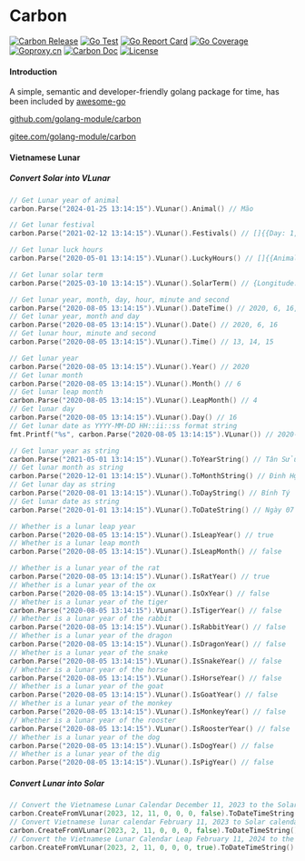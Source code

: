 # Carbon

[![Carbon Release](https://img.shields.io/github/release/golang-module/carbon.svg)](https://github.com/golang-module/carbon/releases)
[![Go Test](https://github.com/golang-module/carbon/actions/workflows/test.yml/badge.svg)](https://github.com/golang-module/carbon/actions)
[![Go Report Card](https://goreportcard.com/badge/github.com/golang-module/carbon/v2)](https://goreportcard.com/report/github.com/golang-module/carbon/v2)
[![Go Coverage](https://codecov.io/gh/golang-module/carbon/branch/master/graph/badge.svg)](https://codecov.io/gh/golang-module/carbon)
[![Goproxy.cn](https://goproxy.cn/stats/github.com/golang-module/carbon/badges/download-count.svg)](https://goproxy.cn)
[![Carbon Doc](https://img.shields.io/badge/go.dev-reference-brightgreen?logo=go&logoColor=white&style=flat)](https://pkg.go.dev/github.com/golang-module/carbon/v2)
[![License](https://img.shields.io/github/license/golang-module/carbon)](https://github.com/golang-module/carbon/blob/master/LICENSE)

#### Introduction

A simple, semantic and developer-friendly golang package for time, has been included
by [awesome-go](https://github.com/avelino/awesome-go#date-and-time "awesome-go")

[github.com/golang-module/carbon](https://github.com/golang-module/carbon "github.com/golang-module/carbon")

[gitee.com/golang-module/carbon](https://gitee.com/golang-module/carbon "gitee.com/golang-module/carbon")

#### Vietnamese Lunar

##### Convert Solar into VLunar

```go
// Get Lunar year of animal
carbon.Parse("2024-01-25 13:14:15").VLunar().Animal() // Mão

// Get lunar festival
carbon.Parse("2021-02-12 13:14:15").VLunar().Festivals() // []{{Day: 1, Month: 1, Name: "Tết Nguyên Đán"}}

// Get lunar luck hours
carbon.Parse("2020-05-01 13:14:15").VLunar().LuckyHours() // []{{Animal: "Dần", From: 3, To: 5}, {Animal: "Thìn", From: 7, To: 9}, {Animal: "Tỵ", From: 9, To: 11}, {Animal: "Thân", From: 15, To: 17}, {Animal: "Dậu", From: 17, To: 19}, {Animal: "Hợi", From: 21, To: 23}},

// Get lunar solar term
carbon.Parse("2025-03-10 13:14:15").VLunar().SolarTerm() // {Longitude: 345, Name: "Kinh trập"}

// Get lunar year, month, day, hour, minute and second
carbon.Parse("2020-08-05 13:14:15").VLunar().DateTime() // 2020, 6, 16, 13, 14, 15
// Get lunar year, month and day
carbon.Parse("2020-08-05 13:14:15").VLunar().Date() // 2020, 6, 16
// Get lunar hour, minute and second
carbon.Parse("2020-08-05 13:14:15").VLunar().Time() // 13, 14, 15

// Get lunar year
carbon.Parse("2020-08-05 13:14:15").VLunar().Year() // 2020
// Get lunar month
carbon.Parse("2020-08-05 13:14:15").VLunar().Month() // 6
// Get lunar leap month
carbon.Parse("2020-08-05 13:14:15").VLunar().LeapMonth() // 4
// Get lunar day
carbon.Parse("2020-08-05 13:14:15").VLunar().Day() // 16
// Get lunar date as YYYY-MM-DD HH::ii::ss format string
fmt.Printf("%s", carbon.Parse("2020-08-05 13:14:15").VLunar()) // 2020-06-16 13:14:15

// Get lunar year as string
carbon.Parse("2021-05-01 13:14:15").VLunar().ToYearString() // Tân Sửu
// Get lunar month as string
carbon.Parse("2020-12-01 13:14:15").VLunar().ToMonthString() // Đinh Hợi
// Get lunar day as string
carbon.Parse("2020-08-01 13:14:15").VLunar().ToDayString() // Bính Tý
// Get lunar date as string
carbon.Parse("2020-01-01 13:14:15").VLunar().ToDateString() // Ngày 07 tháng 12 năm 2019

// Whether is a lunar leap year
carbon.Parse("2020-08-05 13:14:15").VLunar().IsLeapYear() // true
// Whether is a lunar leap month
carbon.Parse("2020-08-05 13:14:15").VLunar().IsLeapMonth() // false

// Whether is a lunar year of the rat
carbon.Parse("2020-08-05 13:14:15").VLunar().IsRatYear() // true
// Whether is a lunar year of the ox
carbon.Parse("2020-08-05 13:14:15").VLunar().IsOxYear() // false
// Whether is a lunar year of the tiger
carbon.Parse("2020-08-05 13:14:15").VLunar().IsTigerYear() // false
// Whether is a lunar year of the rabbit
carbon.Parse("2020-08-05 13:14:15").VLunar().IsRabbitYear() // false
// Whether is a lunar year of the dragon
carbon.Parse("2020-08-05 13:14:15").VLunar().IsDragonYear() // false
// Whether is a lunar year of the snake
carbon.Parse("2020-08-05 13:14:15").VLunar().IsSnakeYear() // false
// Whether is a lunar year of the horse
carbon.Parse("2020-08-05 13:14:15").VLunar().IsHorseYear() // false
// Whether is a lunar year of the goat
carbon.Parse("2020-08-05 13:14:15").VLunar().IsGoatYear() // false
// Whether is a lunar year of the monkey
carbon.Parse("2020-08-05 13:14:15").VLunar().IsMonkeyYear() // false
// Whether is a lunar year of the rooster
carbon.Parse("2020-08-05 13:14:15").VLunar().IsRoosterYear() // false
// Whether is a lunar year of the dog
carbon.Parse("2020-08-05 13:14:15").VLunar().IsDogYear() // false
// Whether is a lunar year of the dig
carbon.Parse("2020-08-05 13:14:15").VLunar().IsPigYear() // false

```

##### Convert Lunar into Solar

```go
// Convert the Vietnamese Lunar Calendar December 11, 2023 to the Solar Calendar
carbon.CreateFromVLunar(2023, 12, 11, 0, 0, 0, false).ToDateTimeString() // 2024-01-21 00:00:00
// Convert Vietnamese lunar calendar February 11, 2023 to Solar calendar
carbon.CreateFromVLunar(2023, 2, 11, 0, 0, 0, false).ToDateTimeString() // 2024-03-02 00:00:00
// Convert the Vietnamese Lunar Calendar Leap February 11, 2024 to the Solar Calendar
carbon.CreateFromVLunar(2023, 2, 11, 0, 0, 0, true).ToDateTimeString() // 2023-04-01 00:00:00
```